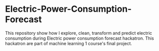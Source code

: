 # Electric-Power-Consumption-Forecast

This repository show how I explore, clean, transform and predict electric consumption during Electric power consumption forecast hackatron. This hackatron are part of machine learning 1 course's final project.

